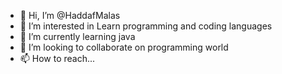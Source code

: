 - 👋 Hi, I’m @HaddafMalas
- 👀 I’m interested in Learn programming and coding languages
- 🌱 I’m currently learning java
- 💞️ I’m looking to collaborate on programming world
- 📫 How to reach...

<!---
HaddafMalas/HaddafMalas is a ✨ special ✨ repository because its `README.md` (this file) appears on your GitHub profile.
You can click the Preview link to take a look at your changes.
--->
